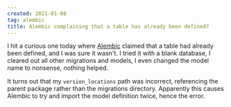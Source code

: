 ```yaml
---
created: 2021-01-08
tag: alembic
title: Alembic complaining that a table has already been defined?
---
```

I hit a curious one today where [Alembic](https://alembic.sqlalchemy.org/) claimed
that a table had already been defined, and I was sure it wasn't. I tried it with a
blank database, I cleared out all other migrations and models, I even changed the model
name to nonsense, nothing helped.

It turns out that my `version_locations` path was incorrect, referencing the parent
package rather than the migrations directory. Apparently this causes Alembic to try and
import the model definition twice, hence the error.
